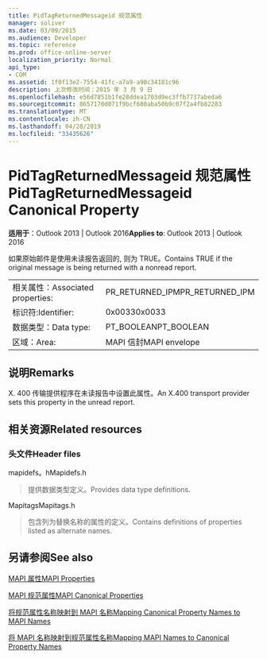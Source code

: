 ```yaml
---
title: PidTagReturnedMessageid 规范属性
manager: soliver
ms.date: 03/09/2015
ms.audience: Developer
ms.topic: reference
ms.prod: office-online-server
localization_priority: Normal
api_type:
- COM
ms.assetid: 1f0f13e2-7554-41fc-a7a9-a90c34181c96
description: 上次修改时间：2015 年 3 月 9 日
ms.openlocfilehash: e56d7851b1fe28ddea1703d9ec3ffb7737abeda6
ms.sourcegitcommit: 8657170d071f9bcf680aba50b9c07f2a4fb82283
ms.translationtype: MT
ms.contentlocale: zh-CN
ms.lasthandoff: 04/28/2019
ms.locfileid: "33435626"
---
```

# <a name="pidtagreturnedmessageid-canonical-property"></a><span data-ttu-id="88ef9-103">PidTagReturnedMessageid 规范属性</span><span class="sxs-lookup"><span data-stu-id="88ef9-103">PidTagReturnedMessageid Canonical Property</span></span>

  
  
<span data-ttu-id="88ef9-104">**适用于**：Outlook 2013 | Outlook 2016</span><span class="sxs-lookup"><span data-stu-id="88ef9-104">**Applies to**: Outlook 2013 | Outlook 2016</span></span> 
  
<span data-ttu-id="88ef9-105">如果原始邮件是使用未读报告返回的, 则为 TRUE。</span><span class="sxs-lookup"><span data-stu-id="88ef9-105">Contains TRUE if the original message is being returned with a nonread report.</span></span>
  
|||
|:-----|:-----|
|<span data-ttu-id="88ef9-106">相关属性：</span><span class="sxs-lookup"><span data-stu-id="88ef9-106">Associated properties:</span></span>  <br/> |<span data-ttu-id="88ef9-107">PR_RETURNED_IPM</span><span class="sxs-lookup"><span data-stu-id="88ef9-107">PR_RETURNED_IPM</span></span>  <br/> |
|<span data-ttu-id="88ef9-108">标识符:</span><span class="sxs-lookup"><span data-stu-id="88ef9-108">Identifier:</span></span>  <br/> |<span data-ttu-id="88ef9-109">0x0033</span><span class="sxs-lookup"><span data-stu-id="88ef9-109">0x0033</span></span>  <br/> |
|<span data-ttu-id="88ef9-110">数据类型：</span><span class="sxs-lookup"><span data-stu-id="88ef9-110">Data type:</span></span>  <br/> |<span data-ttu-id="88ef9-111">PT_BOOLEAN</span><span class="sxs-lookup"><span data-stu-id="88ef9-111">PT_BOOLEAN</span></span>  <br/> |
|<span data-ttu-id="88ef9-112">区域：</span><span class="sxs-lookup"><span data-stu-id="88ef9-112">Area:</span></span>  <br/> |<span data-ttu-id="88ef9-113">MAPI 信封</span><span class="sxs-lookup"><span data-stu-id="88ef9-113">MAPI envelope</span></span>  <br/> |
   
## <a name="remarks"></a><span data-ttu-id="88ef9-114">说明</span><span class="sxs-lookup"><span data-stu-id="88ef9-114">Remarks</span></span>

<span data-ttu-id="88ef9-115">X. 400 传输提供程序在未读报告中设置此属性。</span><span class="sxs-lookup"><span data-stu-id="88ef9-115">An X.400 transport provider sets this property in the unread report.</span></span>
  
## <a name="related-resources"></a><span data-ttu-id="88ef9-116">相关资源</span><span class="sxs-lookup"><span data-stu-id="88ef9-116">Related resources</span></span>

### <a name="header-files"></a><span data-ttu-id="88ef9-117">头文件</span><span class="sxs-lookup"><span data-stu-id="88ef9-117">Header files</span></span>

<span data-ttu-id="88ef9-118">mapidefs。h</span><span class="sxs-lookup"><span data-stu-id="88ef9-118">Mapidefs.h</span></span>
  
> <span data-ttu-id="88ef9-119">提供数据类型定义。</span><span class="sxs-lookup"><span data-stu-id="88ef9-119">Provides data type definitions.</span></span>
    
<span data-ttu-id="88ef9-120">Mapitags</span><span class="sxs-lookup"><span data-stu-id="88ef9-120">Mapitags.h</span></span>
  
> <span data-ttu-id="88ef9-121">包含列为替换名称的属性的定义。</span><span class="sxs-lookup"><span data-stu-id="88ef9-121">Contains definitions of properties listed as alternate names.</span></span>
    
## <a name="see-also"></a><span data-ttu-id="88ef9-122">另请参阅</span><span class="sxs-lookup"><span data-stu-id="88ef9-122">See also</span></span>



[<span data-ttu-id="88ef9-123">MAPI 属性</span><span class="sxs-lookup"><span data-stu-id="88ef9-123">MAPI Properties</span></span>](mapi-properties.md)
  
[<span data-ttu-id="88ef9-124">MAPI 规范属性</span><span class="sxs-lookup"><span data-stu-id="88ef9-124">MAPI Canonical Properties</span></span>](mapi-canonical-properties.md)
  
[<span data-ttu-id="88ef9-125">将规范属性名称映射到 MAPI 名称</span><span class="sxs-lookup"><span data-stu-id="88ef9-125">Mapping Canonical Property Names to MAPI Names</span></span>](mapping-canonical-property-names-to-mapi-names.md)
  
[<span data-ttu-id="88ef9-126">将 MAPI 名称映射到规范属性名称</span><span class="sxs-lookup"><span data-stu-id="88ef9-126">Mapping MAPI Names to Canonical Property Names</span></span>](mapping-mapi-names-to-canonical-property-names.md)

